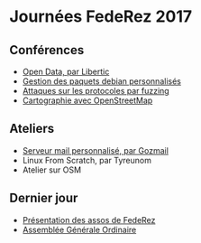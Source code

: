 Journées FedeRez 2017
=====================

## Conférences

- [Open Data, par Libertic](libertic.md)
- [Gestion des paquets debian personnalisés](gestion_paquets_debian.md)
- [Attaques sur les protocoles par fuzzing](attaque_de_protocoles.md)
- [Cartographie avec OpenStreetMap](cartographie_OSM.md)

## Ateliers

- [Serveur mail personnalisé, par Gozmail](Gozmail.md)
- Linux From Scratch, par Tyreunom
- Atelier sur OSM

## Dernier jour

- [Présentation des assos de FedeRez](prez_assos.md)
- [Assemblée Générale Ordinaire](AGO.md)
